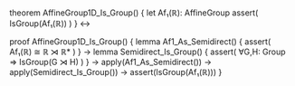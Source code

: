 theorem AffineGroup1D_Is_Group() {
  let Af₁(ℝ): AffineGroup
  assert(
    IsGroup(Af₁(ℝ))
  )
} ↔

proof AffineGroup1D_Is_Group() {
  lemma Af1_As_Semidirect() {
    assert(
      Af₁(ℝ) ≅ ℝ ⋊ ℝ*
    )
  } →
  lemma Semidirect_Is_Group() {
    assert(
      ∀G,H: Group ⇒ IsGroup(G ⋊ H)
    )
  } →
  apply(Af1_As_Semidirect()) →
  apply(Semidirect_Is_Group()) →
  assert(IsGroup(Af₁(ℝ)))
}